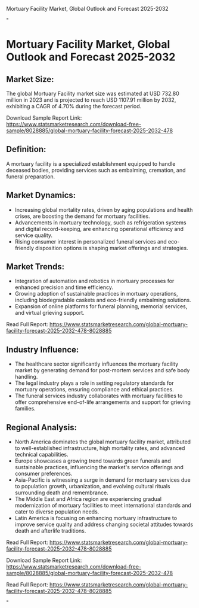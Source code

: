 Mortuary Facility Market, Global Outlook and Forecast 2025-2032

"<h1>Mortuary Facility Market, Global Outlook and Forecast 2025-2032</h1>

<h2>Market Size:</h2>
<p>The global Mortuary Facility market size was estimated at USD 732.80 million in 2023 and is projected to reach USD 1107.91 million by 2032, exhibiting a CAGR of 4.70% during the forecast period.</p>
<p>Download Sample Report Link: <a href='https://www.statsmarketresearch.com/download-free-sample/8028885/global-mortuary-facility-forecast-2025-2032-478'>https://www.statsmarketresearch.com/download-free-sample/8028885/global-mortuary-facility-forecast-2025-2032-478</a></p>

<h2>Definition:</h2>
<p>A mortuary facility is a specialized establishment equipped to handle deceased bodies, providing services such as embalming, cremation, and funeral preparation.</p>

<h2>Market Dynamics:</h2>
<ul>
  <li>Increasing global mortality rates, driven by aging populations and health crises, are boosting the demand for mortuary facilities.</li>
  <li>Advancements in mortuary technology, such as refrigeration systems and digital record-keeping, are enhancing operational efficiency and service quality.</li>
  <li>Rising consumer interest in personalized funeral services and eco-friendly disposition options is shaping market offerings and strategies.</li>
</ul>

<h2>Market Trends:</h2>
<ul>
  <li>Integration of automation and robotics in mortuary processes for enhanced precision and time efficiency.</li>
  <li>Growing adoption of sustainable practices in mortuary operations, including biodegradable caskets and eco-friendly embalming solutions.</li>
  <li>Expansion of online platforms for funeral planning, memorial services, and virtual grieving support.</li>
</ul>
<p>Read Full Report: <a href='https://www.statsmarketresearch.com/global-mortuary-facility-forecast-2025-2032-478-8028885'>https://www.statsmarketresearch.com/global-mortuary-facility-forecast-2025-2032-478-8028885</a></p>

<h2>Industry Influence:</h2>
<ul>
  <li>The healthcare sector significantly influences the mortuary facility market by generating demand for post-mortem services and safe body handling.</li>
  <li>The legal industry plays a role in setting regulatory standards for mortuary operations, ensuring compliance and ethical practices.</li>
  <li>The funeral services industry collaborates with mortuary facilities to offer comprehensive end-of-life arrangements and support for grieving families.</li>
</ul>

<h2>Regional Analysis:</h2>
<ul>
  <li>North America dominates the global mortuary facility market, attributed to well-established infrastructure, high mortality rates, and advanced technical capabilities.</li>
  <li>Europe showcases a growing trend towards green funerals and sustainable practices, influencing the market's service offerings and consumer preferences.</li>
  <li>Asia-Pacific is witnessing a surge in demand for mortuary services due to population growth, urbanization, and evolving cultural rituals surrounding death and remembrance.</li>
  <li>The Middle East and Africa region are experiencing gradual modernization of mortuary facilities to meet international standards and cater to diverse population needs.</li>
  <li>Latin America is focusing on enhancing mortuary infrastructure to improve service quality and address changing societal attitudes towards death and afterlife traditions.</li>
</ul>
<p>Read Full Report: <a href='https://www.statsmarketresearch.com/global-mortuary-facility-forecast-2025-2032-478-8028885'>https://www.statsmarketresearch.com/global-mortuary-facility-forecast-2025-2032-478-8028885</a></p>

<p>Download Sample Report Link: <a href='https://www.statsmarketresearch.com/download-free-sample/8028885/global-mortuary-facility-forecast-2025-2032-478'>https://www.statsmarketresearch.com/download-free-sample/8028885/global-mortuary-facility-forecast-2025-2032-478</a></p>
<p>Read Full Report: <a href='https://www.statsmarketresearch.com/global-mortuary-facility-forecast-2025-2032-478-8028885'>https://www.statsmarketresearch.com/global-mortuary-facility-forecast-2025-2032-478-8028885</a></p>"
